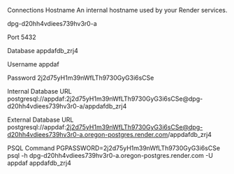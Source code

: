 Connections
Hostname
An internal hostname used by your Render services.

dpg-d20hh4vdiees739hv3r0-a

Port
5432

Database
appdafdb_zrj4

Username
appdaf

Password
2j2d75yH1m39nWfLTh9730GyG3i6sCSe


Internal Database URL
postgresql://appdaf:2j2d75yH1m39nWfLTh9730GyG3i6sCSe@dpg-d20hh4vdiees739hv3r0-a/appdafdb_zrj4


External Database URL
postgresql://appdaf:2j2d75yH1m39nWfLTh9730GyG3i6sCSe@dpg-d20hh4vdiees739hv3r0-a.oregon-postgres.render.com/appdafdb_zrj4


PSQL Command
PGPASSWORD=2j2d75yH1m39nWfLTh9730GyG3i6sCSe psql -h dpg-d20hh4vdiees739hv3r0-a.oregon-postgres.render.com -U appdaf appdafdb_zrj4


